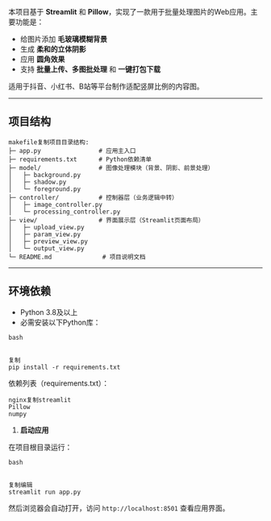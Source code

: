 本项目基于 **Streamlit** 和 **Pillow**，实现了一款用于批量处理图片的Web应用。主要功能是：

- 给图片添加 **毛玻璃模糊背景**
- 生成 **柔和的立体阴影**
- 应用 **圆角效果**
- 支持 **批量上传、多图批处理** 和 **一键打包下载**

适用于抖音、小红书、B站等平台制作适配竖屏比例的内容图。

------

## 项目结构

```
makefile复制项目目录结构:
├─ app.py                # 应用主入口
├─ requirements.txt      # Python依赖清单
├─ model/                # 图像处理模块（背景、阴影、前景处理）
│   ├─ background.py
│   ├─ shadow.py
│   └─ foreground.py
├─ controller/           # 控制器层（业务逻辑中转）
│   ├─ image_controller.py
│   └─ processing_controller.py
├─ view/                 # 界面展示层（Streamlit页面布局）
│   ├─ upload_view.py
│   ├─ param_view.py
│   ├─ preview_view.py
│   └─ output_view.py
└─ README.md              # 项目说明文档
```

------

## 环境依赖

- Python 3.8及以上
- 必需安装以下Python库：

```
bash


复制
pip install -r requirements.txt
```

依赖列表（requirements.txt）：

```
nginx复制streamlit
Pillow
numpy
```

1. **启动应用**

在项目根目录运行：

```
bash


复制编辑
streamlit run app.py
```

然后浏览器会自动打开，访问 `http://localhost:8501` 查看应用界面。